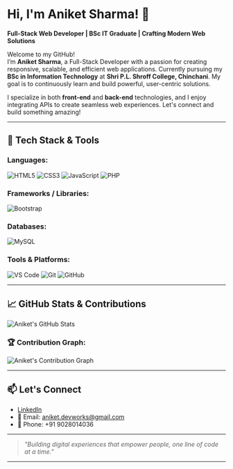 # Hi, I'm Aniket Sharma! 👋

**Full-Stack Web Developer | BSc IT Graduate | Crafting Modern Web Solutions**

Welcome to my GitHub!  
I’m **Aniket Sharma**, a Full-Stack Developer with a passion for creating responsive, scalable, and efficient web applications. Currently pursuing my **BSc in Information Technology** at **Shri P.L. Shroff College, Chinchani**. My goal is to continuously learn and build powerful, user-centric solutions.

I specialize in both **front-end** and **back-end** technologies, and I enjoy integrating APIs to create seamless web experiences. Let's connect and build something amazing!

---

## 🚀 Tech Stack & Tools

### Languages:
![HTML5](https://img.shields.io/badge/HTML5-E34F26?style=for-the-badge&logo=html5&logoColor=white)
![CSS3](https://img.shields.io/badge/CSS3-1572B6?style=for-the-badge&logo=css3&logoColor=white)
![JavaScript](https://img.shields.io/badge/JavaScript-F7DF1E?style=for-the-badge&logo=javascript&logoColor=black)
![PHP](https://img.shields.io/badge/PHP-777BB4?style=for-the-badge&logo=php&logoColor=white)

### Frameworks / Libraries:
![Bootstrap](https://img.shields.io/badge/Bootstrap-7952B3?style=for-the-badge&logo=bootstrap&logoColor=white)

### Databases:
![MySQL](https://img.shields.io/badge/MySQL-4479A1?style=for-the-badge&logo=mysql&logoColor=white)

### Tools & Platforms:
![VS Code](https://img.shields.io/badge/VS_Code-007ACC?style=for-the-badge&logo=visual-studio-code&logoColor=white)
![Git](https://img.shields.io/badge/Git-F05032?style=for-the-badge&logo=git&logoColor=white)
![GitHub](https://img.shields.io/badge/GitHub-181717?style=for-the-badge&logo=github)

---

## 📈 GitHub Stats & Contributions

![Aniket's GitHub Stats](https://github-readme-stats.vercel.app/api?username=aniketsharma108&show_icons=true&theme=react&hide_border=true&count_private=true)

### 🏆 Contribution Graph:
![Aniket's Contribution Graph](https://github-readme-activity-graph.cyclic.app/graph?username=aniketsharma108&theme=react)

---

## 📫 Let's Connect

- [LinkedIn](https://linkedin.com/in/sharma-aniket-dev)  
- 📧 Email: aniket.devworks@gmail.com  
- 📱 Phone: +91 9028014036

---

> _"Building digital experiences that empower people, one line of code at a time."_

---

